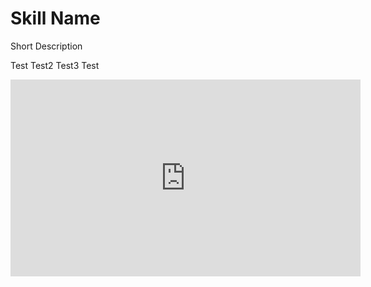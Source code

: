 # Skill Name

Short Description

Test
Test2
Test3
Test

<iframe width="560" height="315" src="https://www.youtube.com/embed/V-_O7nl0Ii0?start=16" title="YouTube video player" frameborder="0" allow="accelerometer; autoplay; clipboard-write; encrypted-media; gyroscope; picture-in-picture" allowfullscreen></iframe>
